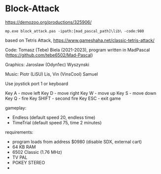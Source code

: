 # Block-Attack

https://demozoo.org/productions/325906/

    mp.exe block_attack.pas -ipath:[mad_pascal_path]\lib\ -code:980

based on Tetris Attack, https://www.gameshaha.net/classic-tetris-attack/

Code: Tomasz (Tebe) Biela (2021-2023), program written in MadPascal (https://github.com/tebe6502/Mad-Pascal)

Graphics: Jaroslaw (Odyn1ec) Wyszynski

Music: Piotr (LiSU) Lis, Vin (VinsCool) Samuel

Use joystick port 1 or keyboard

Key A - move left
Key D - move right
Key W - move up
Key S - move down
Key Q - fire
Key SHIFT - second fire
Key ESC - exit game

gameplay:

- Endless (default speed 20, endless time)
- TimeTrial (default speed 75, time 2 minutes)

requirements:

- program loads from address $0980 (disable SDX, external cart)
- 64 KB RAM
- 6502 Classic (1.76 MHz)
- TV PAL
- POKEY STEREO
- 
